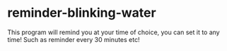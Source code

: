 # reminder-blinking-water
This program will remind you at your time of choice, you can set it to any time! Such as reminder every 30 minutes etc!
